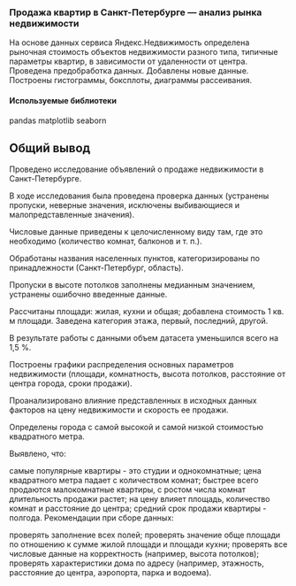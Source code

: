 ### Продажа квартир в Санкт-Петербурге — анализ рынка недвижимости

На основе данных сервиса Яндекс.Недвижимость определена рыночная стоимость
объектов недвижимости разного типа, типичные параметры квартир, в зависимости от
удаленности от центра. Проведена предобработка данных. Добавлены новые данные.
Построены гистограммы, боксплоты, диаграммы рассеивания.


#### Используемые библиотеки
pandas matplotlib seaborn

## Общий вывод

Проведено исследование объявлений о продаже недвижимости в Санкт-Петербурге.

В ходе исследования была проведена проверка данных (устранены пропуски, неверные значения, исключены выбивающиеся и малопредставленные значения).

Числовые данные приведены к целочисленному виду там, где это необходимо (количество комнат, балконов и т. п.).

Обработаны названия населенных пунктов, категоризированы по принадлежности (Санкт-Петербург, область).

Пропуски в высоте потолков заполнены медианным значением, устранены ошибочно введенные данные.

Рассчитаны площади: жилая, кухни и общая; добавлена стоимость 1 кв. м площади. Заведена категория этажа, первый, последний, другой.

В результате работы с данными объем датасета уменьшился всего на 1,5 %.

Построены графики распределения основных параметров недвижимости (площади, комнатность, высота потолков, расстояние от центра города, сроки продажи).

Проанализировано влияние представленных в исходных данных факторов на цену недвижимости и скорость ее продажи.

Определены города с самой высокой и самой низкой стоимостью квадратного метра.

Выявлено, что:

самые популярные квартиры - это студии и однокомнатные;
цена квадратного метра падает с количеством комнат;
быстрее всего продаются малокомнатные квартиры, с ростом числа комнат длительность продажи растет;
на цену влияет площадь, количество комнат и расстояние до центра;
средний срок продажи квартиры - полгода.
Рекомендации при сборе данных:

проверять заполнение всех полей;
проверять значение обще площади по отношению к сумме жилой площади и площади кухни;
проверять все числовые данные на корректность (например, высота потолков);
проверять характеристики дома по адресу (например, этажность, расстояние до центра, аэропорта, парка и водоема).